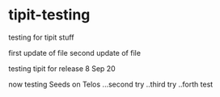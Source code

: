 # tipit-testing
 testing for tipit stuff
 
 first update of file
 second update of file
 
 testing tipit for release 8 Sep 20
 
 now testing Seeds on Telos
 ...second try
 ..third try
 ..forth test
